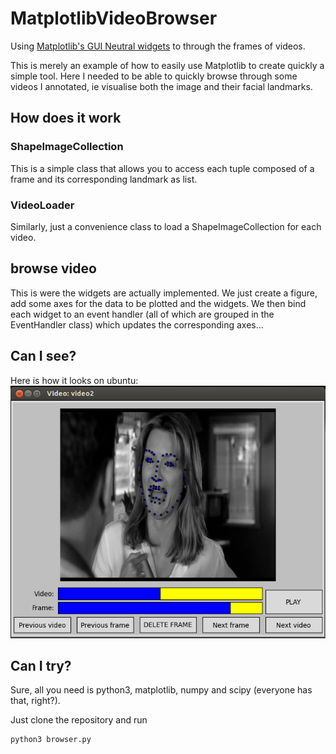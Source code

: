 # MatplotlibVideoBrowser
Using [Matplotlib's GUI Neutral widgets](http://matplotlib.org/api/widgets_api.html) to through the frames of videos.

This is merely an example of how to easily use Matplotlib to create quickly a simple tool.
Here I needed to be able to quickly browse through some videos I annotated, ie visualise both the image and their facial landmarks.

## How does it work

### ShapeImageCollection
This is a simple class that allows you to access each tuple composed of a frame and its corresponding landmark as list.

### VideoLoader
Similarly, just a convenience class to load a ShapeImageCollection for each video.

## browse video
This is were the widgets are actually implemented.
We just create a figure, add some axes for the data to be plotted and the widgets.
We then bind each widget to an event handler (all of which are grouped in the EventHandler class) which updates the corresponding axes...


## Can I see?
Here is how it looks on ubuntu:
![alt text](https://github.com/JeanKossaifi/MatplotlibVideoBrowser/raw/master/images/ubuntu_screenshot.png "Screenshot ubuntu")

## Can I try?
Sure, all you need is python3, matplotlib, numpy and scipy (everyone has that, right?).

Just clone the repository and run 
```
python3 browser.py
```
